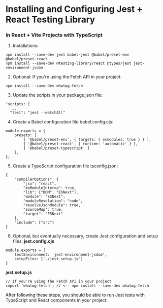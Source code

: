 # Installing and Configuring Jest + React Testing Library
### In React + Vite Projects with TypeScript

1. Installations:
```
npm install --save-dev jest babel-jest @babel/preset-env @babel/preset-react 
npm install --save-dev @testing-library/react @types/jest jest-environment-jsdom
```
2. Optional: If you're using the Fetch API in your project:
```
npm install --save-dev whatwg-fetch
```
3. Update the scripts in your package.json file:
```
"scripts: {
  ...
  "test": "jest --watchAll"
```
4. Create a Babel configuration file babel.config.cjs:
```
module.exports = {
    presets: [
        [ '@babel/preset-env', { targets: { esmodules: true } } ],
        [ '@babel/preset-react', { runtime: 'automatic' } ],
        [ '@babel/preset-typescript' ]
    ],
};
```
5. Create a TypeScript configuration file tsconfig.json:
```
{
    "compilerOptions": {
        "jsx": "react",
        "esModuleInterop": true,
        "lib": ["DOM", "ESNext"],
        "module": "ESNext",
        "moduleResolution": "node",
        "resolveJsonModule": true,
        "sourceMap": true,
        "target": "ESNext"
    },
    "include": ["src"]
}
```
6. Optional, but eventually necessary, create Jest configuration and setup files:
<strong>jest.config.cjs</strong>

```
module.exports = {
    testEnvironment: 'jest-environment-jsdom',
    setupFiles: ['./jest.setup.js']
}
```
<strong>jest.setup.js</strong>
```
// If you're using the Fetch API in your project
import 'whatwg-fetch'; // <-- npm install --save-dev whatwg-fetch

```
After following these steps, you should be able to run Jest tests with TypeScript and React components in your project.